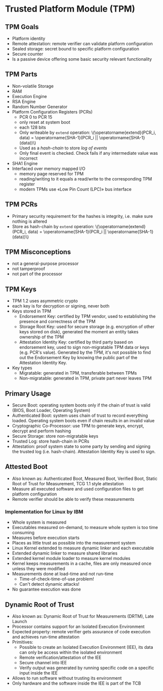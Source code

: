 # Trusted Platform Module (TPM)

## TPM Goals
- Platform identity
- Remote attestation: remote verifier can validate platform configuration
- Sealed storage: secret bound to specific platform configuration
- Secure counter
- Is a passive device offering some basic security relevant functionality


## TPM Parts
- Non-volatile Storage
- RAM
- Execution Engine
- RSA Engine
- Random Number Generator
- Platform Configuration Registers (PCRs)
	- PCR 0 to PCR 15
	- only reset at system boot
	- each 128 bits
	- Only writeable by `extend` operation: \\(\operatorname{extend}(PCR_i, data) = \operatorname{SHA-1}(PCR_i || \operatorname{SHA-1}(data))\\)
	- Used as a *hash-chain* to store *log of events*
	- Only final event is checked. Check fails if any intermediate value was incorrect
- SHA1 Engine
- Interfaced over memory mapped I/O
	- memory page reserved for TPM
	- reading/writing to it equals a read/write to the corresponding TPM register
	- modern TPMs use «Low Pin Count (LPC)» bus interface

## TPM PCRs
- Primary security requirement for the hashes is integrity, i.e. make sure nothing is altered
- Store as hash-chain by `extend` operation: \\(\operatorname{extend}(PCR_i, data) = \operatorname{SHA-1}(PCR_i || \operatorname{SHA-1}(data))\\)

## TPM Misconceptions
- not a general-purpose processor
- not tamperproof
- not part of the processor

## TPM Keys
- TPM 1.2 uses asymmetric crypto
- each key is for decryption or signing, never both
- Keys stored in TPM
	- Endorsement Key: certified by TPM vendor, used to establishing the presence and correctness of the TPM
	- Storage Root Key: used for secure storage (e.g. encryption of other keys stored on disk), generated the moment an entity takes ownership of the TPM
	- Attestation Identity Key: certified by third party based on endorsement key, used to sign non-migratable TPM data or keys (e.g. PCR's value). Generated by the TPM, it's not possible to find out the Endorsement Key by knowing the public part of the Attestation Identity Key.
- Key types
	- Migratable: generated in TPM, transferable between TPMs
	- Non-migratable: generated in TPM, private part never leaves TPM

## Primary Usage
- Secure Boot: operating system boots only if the chain of trust is valid (BIOS, Boot Loader, Operating System)
- Authenticated Boot: system uses chain of trust to record everything loaded. Operating system boots even if chain results in an invalid value
- Cryptographic Co-Processor: use TPM to generate keys, encrypt, decrypt and perform hashing
- Secure Storage: store non-migratable keys
- Trusted Log: store hash-chain in PCRs
- Attestation: proof system state to some party by sending and signing the trusted log (i.e. hash-chain). Attestation Identity Key is used to sign.

## Attested Boot
- Also known as: Authenticated Boot, Measured Boot, Verified Boot, Static Root of Trust for Measurement, TCG 1.1 style attestation
- Measure all executed software and used configuration files to get platform configuration
- Remote verifier should be able to verify these measurements

### Implementation for Linux by IBM
- Whole system is measured
- Executables measured on-demand, to measure whole system is too time consuming
- Measures before execution starts
- Places as little trust as possible into the measurement system
- Linux Kernel extended to measure dynamic linker and each executable
- Extended dynamic linker to measure shared libraries
- Extended kernel module loader to measure kernel modules
- Kernel keeps measurements in a cache, files are only measured once unless they were modified
- Measurements done at load-time and not run-time
	- Time-of-check-time-of-use problem!
	- Can't detect dynamic attacks!
- No guarantee execution was done

## Dynamic Root of Trust
- Also known as: Dynamic Root of Trust for Measurements (DRTM), Late Launch
- Processor contains support for an Isolated Execution Environment
- Expected property: remote verifier gets assurance of code execution and achieves run-time attestation
- Primitives:
	- Possible to create an Isolated Execution Environment (IEE), its data can only be access within the isolated environment
	- Remote verification/attestation of the IEE
	- Secure channel into IEE
	- Verify output was generated by running specific code on a specific input inside the IEE
- Allows to run software without trusting its environment
- Only hardware and the software inside the IEE is part of the TCB
